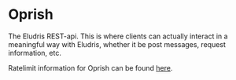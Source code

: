# Oprish

The Eludris REST-api. This is where clients can actually interact in a meaningful
way with Eludris, whether it be post messages, request information, etc.

Ratelimit information for Oprish can be found [here](./models/ratelimits.md).
